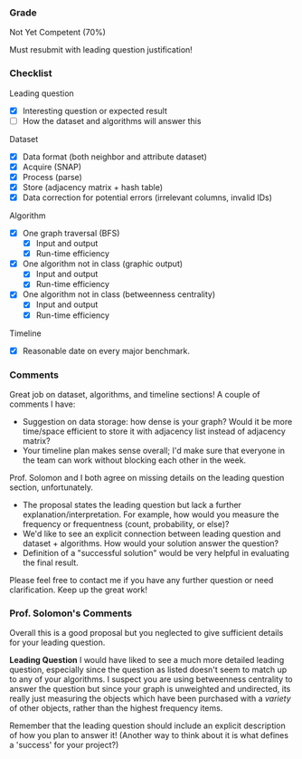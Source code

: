 ### Grade

Not Yet Competent (70%)

Must resubmit with leading question justification!

### Checklist

Leading question
- [x] Interesting question or expected result
- [ ] How the dataset and algorithms will answer this

Dataset
- [x] Data format (both neighbor and attribute dataset)
- [x] Acquire (SNAP)
- [x] Process (parse)
- [x] Store (adjacency matrix + hash table)
- [x] Data correction for potential errors (irrelevant columns, invalid IDs)

Algorithm
- [x] One graph traversal (BFS)
  - [x] Input and output
  - [x] Run-time efficiency
- [x] One algorithm not in class (graphic output)
  - [x] Input and output
  - [x] Run-time efficiency
- [x] One algorithm not in class (betweenness centrality)
  - [x] Input and output
  - [x] Run-time efficiency

Timeline
- [x] Reasonable date on every major benchmark.

### Comments

Great job on dataset, algorithms, and timeline sections! A couple of comments I have:
- Suggestion on data storage: how dense is your graph? Would it be more time/space efficient to store it with adjacency list instead of adjacency matrix?
- Your timeline plan makes sense overall; I'd make sure that everyone in the team can work without blocking each other in the week. 

Prof. Solomon and I both agree on missing details on the leading question section, unfortunately.
- The proposal states the leading question but lack a further explanation/interpretation. For example, how would you measure the frequency or frequentness (count, probability, or else)?
- We'd like to see an explicit connection between leading question and dataset + algorithms. How would your solution answer the question?
- Definition of a "successful solution" would be very helpful in evaluating the final result.

Please feel free to contact me if you have any further question or need clarification. Keep up the great work!

### Prof. Solomon's Comments

Overall this is a good proposal but you neglected to give sufficient details for your leading question.

**Leading Question**
I would have liked to see a much more detailed leading question, especially since the question as listed doesn't seem to match up to any of your algorithms. I suspect you are using betweenness centrality to answer the question but since your graph is unweighted and undirected, its really just measuring the objects which have been purchased with a *variety* of other objects, rather than the highest frequency items. 

Remember that the leading question should include an explicit description of how you plan to answer it! (Another way to think about it is what defines a 'success' for your project?)